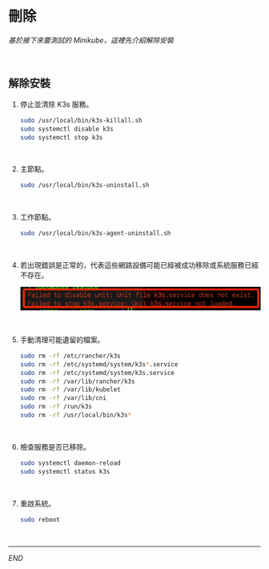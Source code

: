 # 刪除

_基於接下來要測試的 Minikube，這裡先介紹解除安裝_

<br>

## 解除安裝

1. 停止並清除 K3s 服務。

    ```bash
    sudo /usr/local/bin/k3s-killall.sh
    sudo systemctl disable k3s
    sudo systemctl stop k3s
    ```

<br>

2. 主節點。

    ```bash
    sudo /usr/local/bin/k3s-uninstall.sh
    ```

<br>

3. 工作節點。

    ```bash
    sudo /usr/local/bin/k3s-agent-uninstall.sh
    ```

<br>

4. 若出現錯誤是正常的，代表這些網路設備可能已經被成功移除或系統服務已經不存在。

    ![](images/img_75.png)

<br>

5. 手動清理可能遺留的檔案。

    ```bash
    sudo rm -rf /etc/rancher/k3s
    sudo rm -rf /etc/systemd/system/k3s*.service
    sudo rm -rf /etc/systemd/system/k3s.service
    sudo rm -rf /var/lib/rancher/k3s
    sudo rm -rf /var/lib/kubelet
    sudo rm -rf /var/lib/cni
    sudo rm -rf /run/k3s
    sudo rm -rf /usr/local/bin/k3s*
    ```

<br>

6. 檢查服務是否已移除。

    ```bash
    sudo systemctl daemon-reload
    sudo systemctl status k3s
    ```

<br>

7. 重啟系統。

    ```bash
    sudo reboot
    ```

<br>

___

_END_